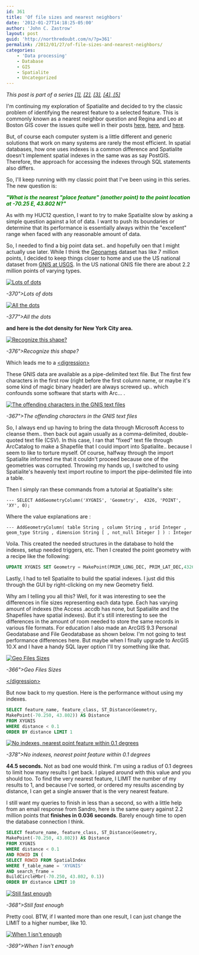 ```yaml
---
id: 361
title: 'Of file sizes and nearest neighbors'
date: '2012-01-27T14:18:25-05:00'
author: 'John C. Zastrow'
layout: post
guid: 'http://northredoubt.com/n/?p=361'
permalink: /2012/01/27/of-file-sizes-and-nearest-neighbors/
categories:
    - 'Data processing'
    - Database
    - GIS
    - Spatialite
    - Uncategorized
---
```


*This post is part of a series [[1]](https://johnzastrow.github.io/2012/01/16/example-with-php-and-spatialite-part-1/ "Example with PHP and Spatialite, part 1"), [[2]](https://johnzastrow.github.io/2012/01/17/example-with-php-and-spatialite-part-2/ "Example with PHP and Spatialite, part 2"), [[3]](https://johnzastrow.github.io/2012/01/18/spatialite-and-spatial-indexes/ "Spatialite and Spatial Indexes"), [[4],](https://johnzastrow.github.io/2012/01/20/spatialite-speed-test/ "Spatialite Speed Test")[ [5]](https://johnzastrow.github.io/2012/01/27/of-file-sizes-and-nearest-neighbors/ "Of file sizes and nearest neighbors")*

I'm continuing my exploration of Spatialite and decided to try the classic problem of identifying the nearest feature to a selected feature. This is commonly known as a nearest neighbor question and Regina and Leo at Boston GIS cover the issues quite well in their posts [here](http://www.bostongis.com/PrinterFriendly.aspx?content_name=postgis_nearest_neighbor), [here](http://www.bostongis.com/PrinterFriendly.aspx?content_name=postgis_nearest_neighbor_generic), and [here](http://www.bostongis.com/blog/index.php?/categories/7-nearest-neighbor).

But, of course each computer system is a little different and generic solutions that work on many systems are rarely the most efficient. In spatial databases, how one uses indexes is a common difference and Spatialite doesn't implement spatial indexes in the same was as say PostGIS. Therefore, the approach for accessing the indexes through SQL statements also differs.

So, I'll keep running with my classic point that I've been using in this series. The new question is:

<span style="color: #008000;"> ***"What is the nearest "place feature" (another point) to the point location at -70.25 E, 43.802 N?"***</span>

As with my HUC12 question, I want to try to make Spatialite slow by asking a simple question against a lot of data. I want to push its boundaries or determine that its performance is essentially always within the "excellent" range when faced with any reasonable amount of data.

So, I needed to find a big point data set.. and hopefully oen that I might actually use later. While I think the [Geonames](<http://www.geonames.org/ >) dataset has like 7 million points, I decided to keep things closer to home and use the US national dataset from [GNIS at USGS](http://gnis.usgs.gov/domestic/download_data.htm). In the US national GNIS file there are about 2.2 million points of varying types.

 [![Lots of dots](https://raw.githubusercontent.com/johnzastrow/johnzastrow.github.io/master/assets/uploads/2012/01/22millionfeatures.png "Lots of dots")](https://raw.githubusercontent.com/johnzastrow/johnzastrow.github.io/master/assets/uploads/2012/01/22millionfeatures.png)
 <p><i> 
-370">Lots of dots
 </i></p> 


 [![All the dots](https://raw.githubusercontent.com/johnzastrow/johnzastrow.github.io/master/assets/uploads/2012/01/zoomout-300x127.png "All the dots")](https://raw.githubusercontent.com/johnzastrow/johnzastrow.github.io/master/assets/uploads/2012/01/zoomout.png)
 <p><i> 
-377">All the dots
 </i></p> 


**and here is the dot density for New York City area.**

 [![Recognize this shape?](https://raw.githubusercontent.com/johnzastrow/johnzastrow.github.io/master/assets/uploads/2012/01/ny-300x166.png "Recognize this shape?")](https://raw.githubusercontent.com/johnzastrow/johnzastrow.github.io/master/assets/uploads/2012/01/ny.png)
 <p><i> 
-376">Recognize this shape?
 </i></p> 


Which leads me to a <span style="text-decoration: underline;">&lt;digression&gt;</span>

These GNIS data are available as a pipe-delimited text file. But The first few characters in the first row (right before the first column name, or maybe it's some kind of magic binary header) are always screwed up.. which confounds some software that starts with Arc… .

 [![The offending characters in the GNIS text files](https://raw.githubusercontent.com/johnzastrow/johnzastrow.github.io/master/assets/uploads/2012/01/offending_char.png "The offending characters in the GNIS text files")](https://raw.githubusercontent.com/johnzastrow/johnzastrow.github.io/master/assets/uploads/2012/01/offending_char.png)
 <p><i> 
-367">The offending characters in the GNIS text files
 </i></p> 


So, I always end up having to bring the data through Microsoft Access to cleanse them.. then back out again usually as a comma-delimited, double-quoted text file (CSV). In this case, I ran that "fixed" text file through ArcCatalog to make a Shapefile that I could import into Spatialite.. because I seem to like to torture myself. Of course, halfway through the import Spatialite informed me that it couldn't proceed because one of the geometries was corrupted. Throwing my hands up, I switched to using Spatialite's heavenly text import routine to import the pipe-delimited file into a table.

Then I simply ran these commands from a tutorial at Spatialite's site:

```
--- SELECT AddGeometryColumn('XYGNIS', 'Geometry',  4326, 'POINT', 'XY', 0);
```

Where the value explanations are :

```
--- AddGeometryColumn( table String , column String , srid Integer , geom_type String , dimension String [ , not_null Integer ] ) : Integer
```

Voila. This created the needed structures in the database to hold the indexes, setup needed triggers, etc. Then I created the point geometry with a recipe like the following:

```sql
UPDATE XYGNIS SET Geometry = MakePoint(PRIM_LONG_DEC, PRIM_LAT_DEC,4326);
```

Lastly, I had to tell Spatialite to build the spatial indexes. I just did this through the GUI by right-clicking on my new Geometry field.

Why am I telling you all this? Well, for it was interesting to see the differences in file sizes representing each data type. Each has varying amount of indexes (the Access .accdb has none, but Spatialite and the Shapefiles have spatial indexes). But it's still interesting to see the differences in the amount of room needed to store the same records in various file formats. For education I also made an ArcGIS 9.3 Personal Geodatabase and File Geodatabase as shown below. I'm not going to test performance differences here. But maybe when I finally upgrade to ArcGIS 10.X and I have a handy SQL layer option I'll try something like that.

 [![Geo Files Sizes](https://raw.githubusercontent.com/johnzastrow/johnzastrow.github.io/master/assets/uploads/2012/01/file_sizes.png "Geo Files Sizes")](https://raw.githubusercontent.com/johnzastrow/johnzastrow.github.io/master/assets/uploads/2012/01/file_sizes.png)
 <p><i> 
-366">Geo Files Sizes
 </i></p> 


<span style="text-decoration: underline;"> &lt;/digression&gt;</span>

But now back to my question. Here is the performance without using my indexes.


```sql
SELECT feature_name, feature_class, ST_Distance(Geometry,
MakePoint(-70.250, 43.802)) AS Distance
FROM XYGNIS
WHERE distance < 0.1
ORDER BY distance LIMIT 1
```

 [![No indexes, nearest point feature within 0.1 degrees](https://raw.githubusercontent.com/johnzastrow/johnzastrow.github.io/master/assets/uploads/2012/01/no-index_pt.png "No indexes, nearest point feature within 0.1 degrees")](https://raw.githubusercontent.com/johnzastrow/johnzastrow.github.io/master/assets/uploads/2012/01/no-index_pt.png)
 <p><i> 
-378">No indexes, nearest point feature within 0.1 degrees
 </i></p> 


**44.5 seconds.** Not as bad one would think. I'm using a radius of 0.1 degrees to limit how many results I get back. I played around with this value and you should too. To find the very nearest feature, I LIMIT the number of my results to 1, and because I've sorted, or ordered my results ascending by distance, I can get a single answer that is the very nearest feature.

I still want my queries to finish in less than a second, so with a little help from an email response from Sandro, here is the same query against 2.2 million points that **finishes in 0.036 seconds**. Barely enough time to open the database connection I think.


```sql
SELECT feature_name, feature_class, ST_Distance(Geometry,
MakePoint(-70.250, 43.802)) AS Distance
FROM XYGNIS
WHERE distance < 0.1
AND ROWID IN (
SELECT ROWID FROM SpatialIndex
WHERE f_table_name = 'XYGNIS'
AND search_frame =
BuildCircleMbr(-70.250, 43.802, 0.1))
ORDER BY distance LIMIT 10
```

 [![Still fast enough](https://raw.githubusercontent.com/johnzastrow/johnzastrow.github.io/master/assets/uploads/2012/01/even_faster.png "Still fast enough")](https://raw.githubusercontent.com/johnzastrow/johnzastrow.github.io/master/assets/uploads/2012/01/even_faster.png)
 <p><i> 
-368">Still fast enough
 </i></p> 


Pretty cool. BTW, if I wanted more than one result, I can just change the LIMIT to a higher number, like 10.

 [![When 1 isn't enough](https://raw.githubusercontent.com/johnzastrow/johnzastrow.github.io/master/assets/uploads/2012/01/nearest10.png "When 1 isn't enough")](https://raw.githubusercontent.com/johnzastrow/johnzastrow.github.io/master/assets/uploads/2012/01/nearest10.png)
 <p><i> 
-369">When 1 isn't enough
 </i></p> 
